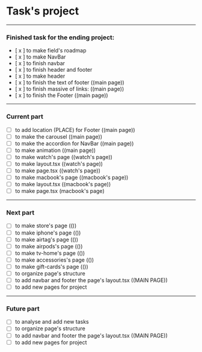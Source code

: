 # Task's project

***

### Finished task for the ending project:

- [ x ] to make field's roadmap
- [ x ] to make NavBar
- [ x ] to finish navbar
- [ x ] to finish header and footer
- [ x ] to make header
- [ x ] to finish the text of footer ((main page))
- [ x ] to finish massive of links: ((main page))
- [ x ] to finish the Footer ((main page))

***

### Current part

- [ ] to add location (PLACE) for Footer ((main page))
- [ ] to make the carousel ((main page))
- [ ] to make the accordion for NavBar ((main page))
- [ ] to make animation ((main page))
- [ ] to make watch's page ((watch's page))
- [ ] to make layout.tsx ((watch's page))
- [ ] to make page.tsx ((watch's page))
- [ ] to make macbook's page ((macbook's page))
- [ ] to make layout.tsx ((macbook's page))
- [ ] to make page.tsx (macbook's page)

***

### Next part

- [ ] to make store's page (())
- [ ] to make iphone's page (())
- [ ] to make airtag's page (())
- [ ] to make airpods's page (())
- [ ] to make tv-home's page (())
- [ ] to make accessories's page (())
- [ ] to make gift-cards's page (())
- [ ] to organize page's structure
- [ ] to add navbar and footer the page's layout.tsx ((MAIN PAGE))
- [ ] to add new pages for project

***

### Future part

- [ ] to analyse and add new tasks
- [ ] to organize page's structure
- [ ] to add navbar and footer the page's layout.tsx ((MAIN PAGE))
- [ ] to add new pages for project